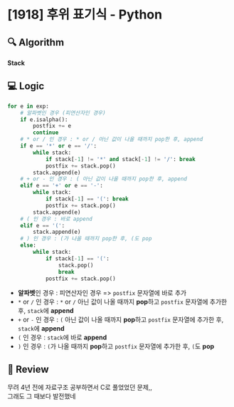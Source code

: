 # [1918] 후위 표기식 - Python

## 🔍 Algorithm
**Stack**

## 💻 Logic

```Python
for e in exp:
    # 알파벳인 경우 (피연산자인 경우)
    if e.isalpha():
        postfix += e
        continue
    # * or / 인 경우 : * or / 아닌 값이 나올 때까지 pop한 후, append
    if e == '*' or e == '/':
        while stack:
            if stack[-1] != '*' and stack[-1] != '/': break
            postfix += stack.pop()
        stack.append(e)
    # + or - 인 경우 : ( 아닌 값이 나올 때까지 pop한 후, append
    elif e == '+' or e == '-':
        while stack:
            if stack[-1] == '(': break
            postfix += stack.pop()
        stack.append(e)
    # ( 인 경우 : 바로 append
    elif e == '(':
        stack.append(e)
    # ) 인 경우 : (가 나올 때까지 pop한 후, (도 pop
    else:
        while stack:
            if stack[-1] == '(': 
                stack.pop()
                break
            postfix += stack.pop()
```
- **알파벳**인 경우 : 피연산자인 경우 => `postfix` 문자열에 바로 추가  
- `*` or `/` 인 경우 : `*` or `/` 아닌 값이 나올 때까지 **pop**하고 `postfix` 문자열에 추가한 후, `stack`에 **append**  
- `+` or `-` 인 경우 : `(` 아닌 값이 나올 때까지 **pop**하고 `postfix` 문자열에 추가한 후, `stack`에 **append**  
- `(` 인 경우 : `stack`에 바로 **append**  
- `)` 인 경우 : `(`가 나올 때까지 **pop**하고 `postfix` 문자열에 추가한 후, `(`도 **pop**  


## 📝 Review

무려 4년 전에 자료구조 공부하면서 C로 풀었었던 문제,,  
그래도 그 때보다 발전했네  